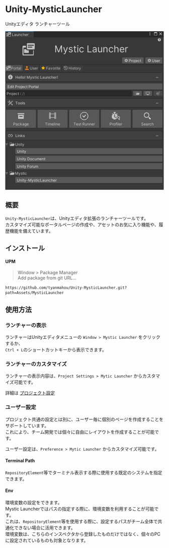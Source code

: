 ﻿# Unity-MysticLauncher
Unityエディタ ランチャーツール

![portal](https://raw.githubusercontent.com/tyanmahou/Unity-MysticLauncher/main/Docs/0.png)

## 概要
`Unity-MysticLauncher`は、Unityエディタ拡張のランチャーツールです。  
カスタマイズ可能なポータルページの作成や、アセットのお気に入り機能や、履歴機能を備えています。

## インストール

#### UPM

> Window > Package Manager  
> Add package from git URL...

```
https://github.com/tyanmahou/Unity-MysticLauncher.git?path=Assets/MysticLauncher
```

## 使用方法
### ランチャーの表示
ランチャーはUnityエディタメニューの `Window > Mystic Launcher` をクリックするか、  
`Ctrl + L`のショートカットキーから表示できます。


### ランチャーのカスタマイズ
ランチャーの表示内容は、`Project Settings > Mytic Launcher` からカスタマイズ可能です。  

詳細は [プロジェクト設定](https://github.com/tyanmahou/Unity-MysticLauncher/wiki/%E3%83%97%E3%83%AD%E3%82%B8%E3%82%A7%E3%82%AF%E3%83%88%E8%A8%AD%E5%AE%9A) 

### ユーザー設定
プロジェクト共通の設定とは別に、ユーザー毎に個別のページを作成することをサポートしています。  
これにより、チーム開発では個々に自由にレイアウトを作成することが可能です。

ユーザー設定は、`Preference > Mytic Launcher` からカスタマイズ可能です。 

#### Terminal Path
`RepositoryElement`等でターミナル表示する際に使用する既定のシステムを指定できます。

#### Env
環境変数の設定をできます。  
Mystic Launcherではパスの指定する際に、環境変数を利用することが可能です。    
これは、`RepositoryElement`等を使用する際に、設定するパスがチーム全体で共通化できない場合に活用できます。  
環境変数は、こちらのインスペクタから登録したものだけではなく、個々のPCに設定されているものも対象となります。
